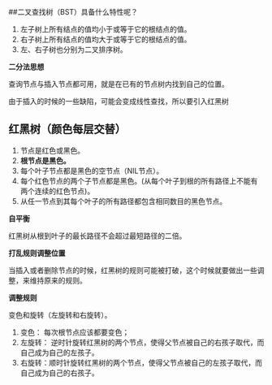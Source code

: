 ##二叉查找树（BST）具备什么特性呢？

1. 左子树上所有结点的值均小于或等于它的根结点的值。
2. 右子树上所有结点的值均大于或等于它的根结点的值。
3. 左、右子树也分别为二叉排序树。

**二分法思想**

查询节点与插入节点都可用，就是在已有的节点树内找到自己的位置。

由于插入的时候的一些缺陷，可能会变成线性查找，所以要引入红黑树

## 红黑树（颜色每层交替）

1. 节点是红色或黑色。
2. **根节点是黑色。**
3. 每个叶子节点都是黑色的空节点（NIL节点）。
4. 每个红色节点的两个子节点都是黑色。(从每个叶子到根的所有路径上不能有两个连续的红色节点)。
5. 从任一节点到其每个叶子的所有路径都包含相同数目的黑色节点。

**自平衡**

红黑树从根到叶子的最长路径不会超过最短路径的二倍。

**打乱规则调整位置**

当插入或者删除节点的时候，红黑树的规则可能被打破，这个时候就要做出一些调整，来维持原来的规则。

**调整规则**

变色和旋转（左旋转和右旋转）。

1. 变色： 每次根节点应该都要变色；
2. 左旋转： 逆时针旋转红黑树的两个节点，使得父节点被自己的右孩子取代，而自己成为自己的左孩子。
3. 右旋转：顺时针旋转红黑树的两个节点，使得父节点被自己的左孩子取代，而自己成为自己的右孩子。